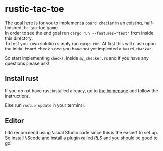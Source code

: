 # rustic-tac-toe
The goal here is for you to implement a `board_checker` in an existing, half-finished, tic-tac-toe game.  
In order to see the end goal run `cargo run --features="test"` from inside this directory.  
To test your own solution simply run `cargo run`. At first this will crash upon the initial board check since you have not yet implented a `board_checker`.  
  
 So start implementing `check()`inside `my_checker.rs` and if you have any questions please ask!

## Install rust
If you do not have rust installed already, go to [the homepage](https://www.rust-lang.org/tools/install) and follow the instructions.

Else run `rustup update` in your terminal.

## Editor
I do recommend using Visual Studio code since this is the easiest to set up.
So install VScode and install a plugin called *RLS* and you should be good to go!
